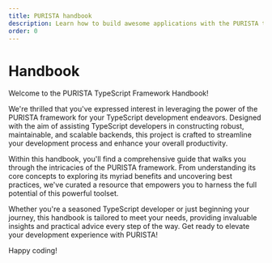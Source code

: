 ```yaml
---
title: PURISTA handbook
description: Learn how to build awesome applications with the PURISTA typescript backend framework
order: 0
---
```


# Handbook

Welcome to the PURISTA TypeScript Framework Handbook!

We're thrilled that you've expressed interest in leveraging the power of the PURISTA framework for your TypeScript development endeavors. Designed with the aim of assisting TypeScript developers in constructing robust, maintainable, and scalable backends, this project is crafted to streamline your development process and enhance your overall productivity.

Within this handbook, you'll find a comprehensive guide that walks you through the intricacies of the PURISTA framework. From understanding its core concepts to exploring its myriad benefits and uncovering best practices, we've curated a resource that empowers you to harness the full potential of this powerful toolset.

Whether you're a seasoned TypeScript developer or just beginning your journey, this handbook is tailored to meet your needs, providing invaluable insights and practical advice every step of the way. Get ready to elevate your development experience with PURISTA!

Happy coding!
